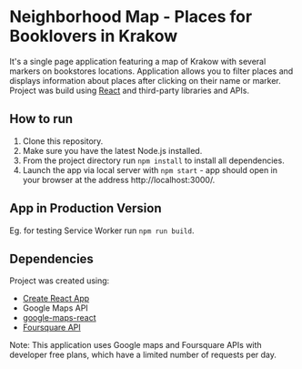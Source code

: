 # Neighborhood Map - Places for Booklovers in Krakow

It's a single page application featuring a map of Krakow with several markers on bookstores locations. Application allows you to filter places and displays information about places after clicking on their name or marker.
Project was build using [React](https://reactjs.org/) and third-party libraries and APIs.


## How to run

1. Clone this repository.
2. Make sure you have the latest Node.js installed.
3. From the project directory run `npm install` to install all dependencies.
4. Launch the app via local server with `npm start` - app should open in your browser at the address http://localhost:3000/.


## App in Production Version

Eg. for testing Service Worker run `npm run build`.


## Dependencies

Project was created using:
* [Create React App](https://github.com/facebookincubator/create-react-app)
* Google Maps API
* [google-maps-react](https://github.com/fullstackreact/google-maps-react)
* [Foursquare API](https://developer.foursquare.com/)

Note: This application uses Google maps and Foursquare APIs with developer free plans, which have a limited number of requests per day.
